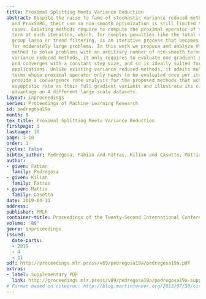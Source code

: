 ```yaml
---
title: Proximal Splitting Meets Variance Reduction
abstract: Despite the raise to fame of stochastic variance reduced methods like SAGA
  and ProxSVRG, their use in non-smooth optimization is still limited to a few simple
  cases. Existing methods require to compute the proximal operator of the non-smooth
  term at each iteration, which, for complex penalties like the total variation, overlapping
  group lasso or trend filtering, is an iterative process that becomes unfeasible
  for moderately large problems. In this work we propose and analyze VRTOS, a variance-reduced
  method to solve problems with an arbitrary number of non-smooth terms. Like other
  variance reduced methods, it only requires to evaluate one gradient per iteration
  and converges with a constant step size, and so is ideally suited for large scale
  applications. Unlike existing variance reduced methods, it admits multiple non-smooth
  terms whose proximal operator only needs to be evaluated once per iteration. We
  provide a convergence rate analysis for the proposed methods that achieves the same
  asymptotic rate as their full gradient variants and illustrate its computational
  advantage on 4 different large scale datasets.
layout: inproceedings
series: Proceedings of Machine Learning Research
id: pedregosa19a
month: 0
tex_title: Proximal Splitting Meets Variance Reduction
firstpage: 1
lastpage: 10
page: 1-10
order: 1
cycles: false
bibtex_author: Pedregosa, Fabian and Fatras, Kilian and Casotto, Mattia
author:
- given: Fabian
  family: Pedregosa
- given: Kilian
  family: Fatras
- given: Mattia
  family: Casotto
date: 2019-04-11
address: 
publisher: PMLR
container-title: Proceedings of the Twenty-Second International Conference on Artificial Intelligence and Statistics
volume: '89'
genre: inproceedings
issued:
  date-parts:
  - 2019
  - 4
  - 11
pdf: http://proceedings.mlr.press/v89/pedregosa19a/pedregosa19a.pdf
extras:
- label: Supplementary PDF
  link: http://proceedings.mlr.press/v89/pedregosa19a/pedregosa19a-supp.pdf
# Format based on citeproc: http://blog.martinfenner.org/2013/07/30/citeproc-yaml-for-bibliographies/
---
```

